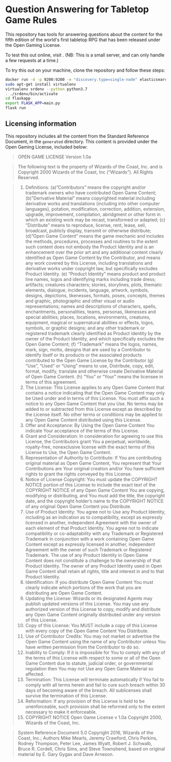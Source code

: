 # Question Answering for Tabletop Game Rules

This repository has tools for answering questions about the content for the fifth edition of the world's first tabletop RPG that has been released under the Open Gaming License.

To test this out online, visit <website>. (NB: This is a small server, and can only handle a few requests at a time.)

To try this out on your machine, clone the repository and follow these steps:

```bash
docker run -d -p 9200:9200 -e "discovery.type=single-node" elasticsearch:7.6.2
sudo apt-get install virtualenv
virtualenv srdenv --python python3.7
. ./srdenv/bin/activate
cd flaskapp
export FLASK_APP=main.py
flask run
```

## Licensing information

This repository includes all the content from the Standard Reference Document, in the `generated` directory. This content is provided under the Open Gaming License, included below:

> OPEN GAME LICENSE Version 1.0a

> The following text is the property of Wizards of the Coast, Inc. and is Copyright 2000 Wizards of the Coast, Inc (“Wizards”). All Rights Reserved.

> 1. Definitions: (a)”Contributors” means the copyright and/or trademark owners who have contributed Open Game Content; (b)”Derivative Material” means copyrighted material including derivative works and translations (including into other computer languages), potation, modification, correction, addition, extension, upgrade, improvement, compilation, abridgment or other form in which an existing work may be recast, transformed or adapted; (c) “Distribute” means to reproduce, license, rent, lease, sell, broadcast, publicly display, transmit or otherwise distribute; (d)”Open Game Content” means the game mechanic and includes the methods, procedures, processes and routines to the extent such content does not embody the Product Identity and is an enhancement over the prior art and any additional content clearly identified as Open Game Content by the Contributor, and means any work covered by this License, including translations and derivative works under copyright law, but specifically excludes Product Identity. (e) “Product Identity” means product and product line names, logos and identifying marks including trade dress; artifacts; creatures characters; stories, storylines, plots, thematic elements, dialogue, incidents, language, artwork, symbols, designs, depictions, likenesses, formats, poses, concepts, themes and graphic, photographic and other visual or audio representations; names and descriptions of characters, spells, enchantments, personalities, teams, personas, likenesses and special abilities; places, locations, environments, creatures, equipment, magical or supernatural abilities or effects, logos, symbols, or graphic designs; and any other trademark or registered trademark clearly identified as Product identity by the owner of the Product Identity, and which specifically excludes the Open Game Content; (f) “Trademark” means the logos, names, mark, sign, motto, designs that are used by a Contributor to identify itself or its products or the associated products contributed to the Open Game License by the Contributor (g) “Use”, “Used” or “Using” means to use, Distribute, copy, edit, format, modify, translate and otherwise create Derivative Material of Open Game Content. (h) “You” or “Your” means the licensee in terms of this agreement.
> 2. The License: This License applies to any Open Game Content that contains a notice indicating that the Open Game Content may only be Used under and in terms of this License. You must affix such a notice to any Open Game Content that you Use. No terms may be added to or subtracted from this License except as described by the License itself. No other terms or conditions may be applied to any Open Game Content distributed using this License.
> 3. Offer and Acceptance: By Using the Open Game Content You indicate Your acceptance of the terms of this License.
> 4. Grant and Consideration: In consideration for agreeing to use this License, the Contributors grant You a perpetual, worldwide, royalty-free, nonexclusive license with the exact terms of this License to Use, the Open Game Content.
> 5. Representation of Authority to Contribute: If You are contributing original material as Open Game Content, You represent that Your Contributions are Your original creation and/or You have sufficient rights to grant the rights conveyed by this License.
> 6. Notice of License Copyright: You must update the COPYRIGHT NOTICE portion of this License to include the exact text of the COPYRIGHT NOTICE of any Open Game Content You are copying, modifying or distributing, and You must add the title, the copyright date, and the copyright holder’s name to the COPYRIGHT NOTICE of any original Open Game Content you Distribute.
> 7. Use of Product Identity: You agree not to Use any Product Identity, including as an indication as to compatibility, except as expressly licensed in another, independent Agreement with the owner of each element of that Product Identity. You agree not to indicate compatibility or co-adaptability with any Trademark or Registered Trademark in conjunction with a work containing Open Game Content except as expressly licensed in another, independent Agreement with the owner of such Trademark or Registered Trademark. The use of any Product Identity in Open Game Content does not constitute a challenge to the ownership of that Product Identity. The owner of any Product Identity used in Open Game Content shall retain all rights, title and interest in and to that Product Identity.
> 8. Identification: If you distribute Open Game Content You must clearly indicate which portions of the work that you are distributing are Open Game Content.
> 9. Updating the License: Wizards or its designated Agents may publish updated versions of this License. You may use any authorized version of this License to copy, modify and distribute any Open Game Content originally distributed under any version of this License.
> 10. Copy of this License: You MUST include a copy of this License with every copy of the Open Game Content You Distribute.
> 11. Use of Contributor Credits: You may not market or advertise the Open Game Content using the name of any Contributor unless You have written permission from the Contributor to do so.
> 12. Inability to Comply: If it is impossible for You to comply with any of the terms of this License with respect to some or all of the Open Game Content due to statute, judicial order, or governmental regulation then You may not Use any Open Game Material so affected.
> 13. Termination: This License will terminate automatically if You fail to comply with all terms herein and fail to cure such breach within 30 days of becoming aware of the breach. All sublicenses shall survive the termination of this License.
> 14. Reformation: If any provision of this License is held to be unenforceable, such provision shall be reformed only to the extent necessary to make it enforceable.
> 15. COPYRIGHT NOTICE
Open Game License v 1.0a Copyright 2000, Wizards of the Coast, Inc.

> System Reference Document 5.0 Copyright 2016, Wizards of the Coast, Inc.; Authors Mike Mearls, Jeremy Crawford, Chris Perkins, Rodney Thompson, Peter Lee, James Wyatt, Robert J. Schwalb, Bruce R. Cordell, Chris Sims, and Steve Townshend, based on original material by E. Gary Gygax and Dave Arneson.
